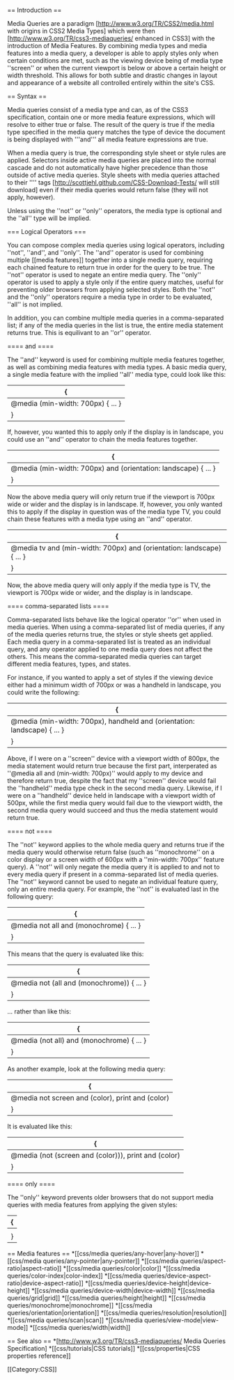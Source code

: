 == Introduction ==

Media Queries are a paradigm [http://www.w3.org/TR/CSS2/media.html with origins in CSS2 Media Types] which were then [http://www.w3.org/TR/css3-mediaqueries/ enhanced in CSS3] with the introduction of Media Features. By combining media types and media features into a media query, a developer is able to apply styles only when certain conditions are met, such as the viewing device being of media type ''screen'' or when the current viewport is below or above a certain height or width threshold. This allows for both subtle and drastic changes in layout and appearance of a website all controlled entirely within the site's CSS.

== Syntax ==

Media queries consist of a media type and can, as of the CSS3 specification, contain one or more media feature expressions, which will resolve to either true or false.  The result of the query is true if the media type specified in the media query matches the type of device the document is being displayed with '''and''' all media feature expressions are true.

When a media query is true, the corresponding style sheet or style rules are applied. Selectors inside active media queries are placed into the normal cascade and do not automatically have higher precedence than those outside of active media queries. Style sheets with media queries attached to their ''<link>'' tags [http://scottjehl.github.com/CSS-Download-Tests/ will still download] even if their media queries would return false (they will not apply, however).

Unless using the ''not'' or ''only'' operators, the media type is optional and the ''all'' type will be implied.

=== Logical Operators ===

You can compose complex media queries using logical operators, including ''not'', ''and'', and ''only''. The ''and'' operator is used for combining multiple [[media features]] together into a single media query, requiring each chained feature to return true in order for the query to be true. The ''not'' operator is used to negate an entire media query. The ''only'' operator is used to apply a style only if the entire query matches, useful for preventing older browsers from applying selected styles. Both the ''not'' and the ''only'' operators require a media type in order to be evaluated, ''all'' is not implied.

In addition, you can combine multiple media queries in a comma-separated list; if any of the media queries in the list is true, the entire media statement returns true. This is equilivant to an ''or'' operator.

==== and ====

The ''and'' keyword is used for combining multiple media features together, as well as combining media features with media types. A basic media query, a single media feature with the implied ''all'' media type, could look like this:

{|
|-
| @media (min-width: 700px) { ... }
|}

If, however, you wanted this to apply only if the display is in landscape, you could use an ''and'' operator to chain the media features together.

{|
|-
| @media (min-width: 700px) and (orientation: landscape) { ... }
|}

Now the above media query will only return true if the viewport is 700px wide or wider and the display is in landscape. If, however, you only wanted this to apply if the display in question was of the media type TV, you could chain these features with a media type using an ''and'' operator.

{|
|-
| @media tv and (min-width: 700px) and (orientation: landscape) { ... }
|}

Now, the above media query will only apply if the media type is TV, the viewport is 700px wide or wider, and the display is in landscape.

==== comma-separated lists ====

Comma-separated lists behave like the logical operator ''or'' when used in media queries. When using a comma-separated list of media queries, if any of the media queries returns true, the styles or style sheets get applied. Each media query in a comma-separated list is treated as an individual query, and any operator applied to one media query does not affect the others. This means the comma-separated media queries can target different media features, types, and states.

For instance, if you wanted to apply a set of styles if the viewing device either had a minimum width of 700px or was a handheld in landscape, you could write the following:

{|
|-
| @media (min-width: 700px), handheld and (orientation: landscape) { ... }
|}

Above, if I were on a ''screen'' device with a viewport width of 800px, the media statement would return true because the first part, interperated as ''@media all and (min-width: 700px)'' would apply to my device and therefore return true, despite the fact that my ''screen'' device would fail the ''handheld'' media type check in the second media query. Likewise, if I were on a ''handheld'' device held in landscape with a viewport width of 500px, while the first media query would fail due to the viewport width, the second media query would succeed and thus the media statement would return true.

==== not ====

The ''not'' keyword applies to the whole media query and returns true if the media query would otherwise return false (such as ''monochrome'' on a color display or a screen width of 600px with a ''min-width: 700px'' feature query). A ''not'' will only negate the media query it is applied to and not to every media query if present in a comma-separated list of media queries. The ''not'' keyword cannot be used to negate an individual feature query, only an entire media query. For example, the ''not'' is evaluated last in the following query:

{|
|-
| @media not all and (monochrome) { ... }
|}

This means that the query is evaluated like this:

{|
|-
| @media not (all and (monochrome)) { ... }
|}

... rather than like this:

{|
|-
| @media (not all) and (monochrome) { ... }
|}

As another example, look at the following media query:

{|
|-
| @media not screen and (color), print and (color)
|}

It is evaluated like this:

{|
|-
| @media (not (screen and (color))), print and (color)
|}

==== only ====

The ''only'' keyword prevents older browsers that do not support media queries with media features from applying the given styles:

{|
|-
| <link rel="stylesheet" media="only screen and (color)" href="example.css" />
|}


== Media features ==
*[[css/media queries/any-hover|any-hover]]
*[[css/media queries/any-pointer|any-pointer]]
*[[css/media queries/aspect-ratio|aspect-ratio]]
*[[css/media queries/color|color]]
*[[css/media queries/color-index|color-index]]
*[[css/media queries/device-aspect-ratio|device-aspect-ratio]]
*[[css/media queries/device-height|device-height]]
*[[css/media queries/device-width|device-width]]
*[[css/media queries/grid|grid]]
*[[css/media queries/height|height]]
*[[css/media queries/monochrome|monochrome]]
*[[css/media queries/orientation|orientation]]
*[[css/media queries/resolution|resolution]]
*[[css/media queries/scan|scan]]
*[[css/media queries/view-mode|view-mode]]
*[[css/media queries/width|width]]


== See also ==
*[http://www.w3.org/TR/css3-mediaqueries/ Media Queries Specification]
*[[css/tutorials|CSS tutorials]]
*[[css/properties|CSS properties reference]]

[[Category:CSS]]